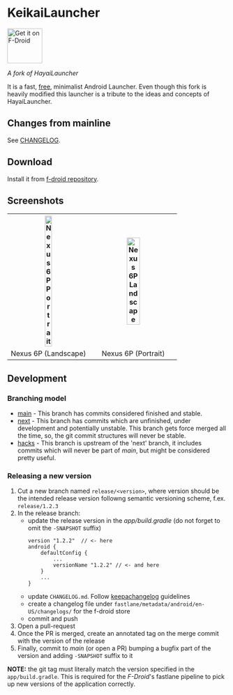 # KeikaiLauncher

[<img src="https://f-droid.org/badge/get-it-on.png"
      alt="Get it on F-Droid"
      height="80">](https://f-droid.org/app/com.anpmech.launcher)

*A fork of HayaiLauncher*

It is a fast, [free](https://en.wikipedia.org/wiki/Free_software), minimalist Android Launcher. Even though this fork is
heavily modified this launcher is a tribute to the ideas and concepts of HayaiLauncher.

## Changes from mainline

See [CHANGELOG](CHANGELOG.md).

## Download

Install it from [f-droid repository](https://f-droid.org/app/com.anpmech.launcher).

## Screenshots

<table style="width:100%">
<tr>
<th>
<a href="https://user-images.githubusercontent.com/396546/27193525-faef906e-51b3-11e7-8a44-56f66307156e.png">
<img alt="Nexus 6P Portrait" width="30%" 
    src="https://user-images.githubusercontent.com/396546/27193525-faef906e-51b3-11e7-8a44-56f66307156e.png">
</a>
</th>
<th>

<a href="https://user-images.githubusercontent.com/396546/27193524-faec6678-51b3-11e7-9510-b84700823e42.png">
<img alt="Nexus 6P Landscape" width="40%"
    src="https://user-images.githubusercontent.com/396546/27193524-faec6678-51b3-11e7-9510-b84700823e42.png">
</a></th></tr>
<td align="center">
    Nexus 6P (Landscape)
</td><td align="center">
    Nexus 6P (Portrait)
</td>


</table>

## Development 

### Branching model

* [main](https://github.com/KeikaiLauncher/KeikaiLauncher) - This branch has commits considered finished and stable.
* [next](https://github.com/KeikaiLauncher/KeikaiLauncher/tree/next) - This branch has commits which are unfinished,
  under development and potentially unstable. This branch gets force merged all the time, so, the git commit structures
  will never be stable.
* [hacks](https://github.com/KeikaiLauncher/KeikaiLauncher/tree/hacks) - This branch is upstream of the 'next' branch,
  it includes commits which will never be part of _main_, but might be considered pretty useful.

### Releasing a new version

1. Cut a new branch named `release/<version>`, where version should be the intended release version followng semantic
   versioning scheme, f.ex. `release/1.2.3`
2. In the release branch:
   * update the release version in the _app/build.gradle_ (do not forget to omit the `-SNAPSHOT` suffix)
     ```
     version "1.2.2"  // <- here
     android {
         defaultConfig {
             ...
             versionName "1.2.2" // <- and here
         }
         ...
     }
     ```
   * update `CHANGELOG.md`. Follow [keepachangelog](https://keepachangelog.com/en/1.0.0/) guidelines
   * create a changelog file under `fastlane/metadata/android/en-US/changelogs/` for the f-droid store
   * commit and push
3. Open a pull-request
4. Once the PR is merged, create an annotated tag on the merge commit with the version of the release
5. Finally, commit to _main_ (or open a PR) bumping a bugfix part of the version and adding `-SNAPSHOT` suffix to it

**NOTE:** the git tag must literally match the version specified in the `app/build.gradle`. This is required for the
_F-Droid_'s fastlane pipeline to pick up new versions of the application correctly.

